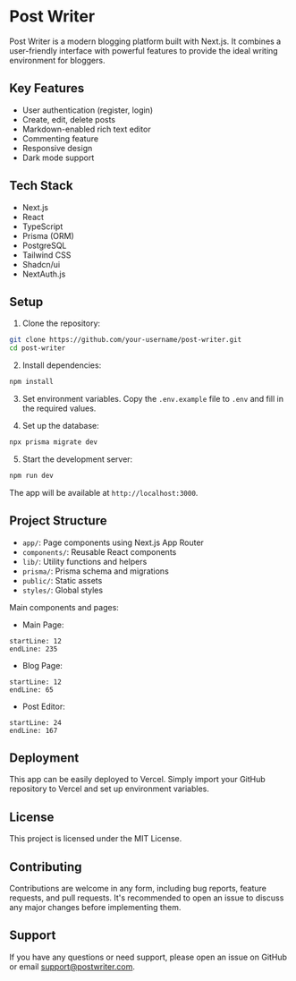 # Post Writer

Post Writer is a modern blogging platform built with Next.js. It combines a user-friendly interface with powerful features to provide the ideal writing environment for bloggers.

## Key Features

- User authentication (register, login)
- Create, edit, delete posts
- Markdown-enabled rich text editor
- Commenting feature
- Responsive design
- Dark mode support

## Tech Stack

- Next.js
- React
- TypeScript
- Prisma (ORM)
- PostgreSQL
- Tailwind CSS
- Shadcn/ui
- NextAuth.js

## Setup

1. Clone the repository:

```bash
git clone https://github.com/your-username/post-writer.git
cd post-writer
```

2. Install dependencies:

```bash
npm install
```

3. Set environment variables. Copy the `.env.example` file to `.env` and fill in the required values.

4. Set up the database:

```bash
npx prisma migrate dev
```

5. Start the development server:

```bash
npm run dev
```

The app will be available at `http://localhost:3000`.

## Project Structure

- `app/`: Page components using Next.js App Router
- `components/`: Reusable React components
- `lib/`: Utility functions and helpers
- `prisma/`: Prisma schema and migrations
- `public/`: Static assets
- `styles/`: Global styles

Main components and pages:

- Main Page:
```typescript:app/(marketing)/page.tsx
startLine: 12
endLine: 235
```

- Blog Page:
```typescript:app/(marketing)/blog/page.tsx
startLine: 12
endLine: 65
```

- Post Editor:
```typescript:components/editor.tsx
startLine: 24
endLine: 167
```

## Deployment

This app can be easily deployed to Vercel. Simply import your GitHub repository to Vercel and set up environment variables.

## License

This project is licensed under the MIT License.

## Contributing

Contributions are welcome in any form, including bug reports, feature requests, and pull requests. It's recommended to open an issue to discuss any major changes before implementing them.

## Support

If you have any questions or need support, please open an issue on GitHub or email [support@postwriter.com](mailto:support@postwriter.com).